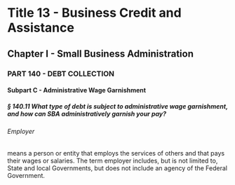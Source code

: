 
# Title 13 - Business Credit and Assistance
## Chapter I - Small Business Administration
### PART 140 - DEBT COLLECTION
#### Subpart C - Administrative Wage Garnishment
##### § 140.11 What type of debt is subject to administrative wage garnishment, and how can SBA administratively garnish your pay?
###### Employer

means a person or entity that employs the services of others and that pays their wages or salaries. The term employer includes, but is not limited to, State and local Governments, but does not include an agency of the Federal Government.

